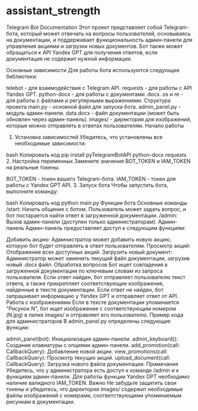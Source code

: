 # assistant_strength
Telegram Bot Documentation
Этот проект представляет собой Telegram-бота, который может отвечать на вопросы пользователей, основываясь на документации, и поддерживает функциональность админ-панели для управления акциями и загрузки новых документов. Бот также может обращаться к API Yandex GPT для получения ответов, если документация не содержит нужной информации.

Основные зависимости
Для работы бота используются следующие библиотеки:

telebot - для взаимодействия с Telegram API.
requests - для работы с API Yandex GPT.
python-docx - для работы с документами .docx.
os и re - для работы с файлами и регулярными выражениями.
Структура проекта
main.py - основной файл для запуска бота.
admin_panel.py - модуль админ-панели.
data.docx - файл документации (может быть обновлен через админ-панель).
images/ - директория для изображений, которые можно отправлять в ответах пользователям.
Начало работы
1. Установка зависимостей
Убедитесь, что установлены все необходимые зависимости:

bash
Копировать код
pip install pyTelegramBotAPI python-docx requests
2. Настройка переменных
Замените значения BOT_TOKEN и IAM_TOKEN на реальные токены:

BOT_TOKEN - токен вашего Telegram-бота.
IAM_TOKEN - токен для работы с Yandex GPT API.
3. Запуск бота
Чтобы запустить бота, выполните команду:

bash
Копировать код
python main.py
Функции бота
Основные команды
/start: Начать общение с ботом. Пользователь может задать вопрос, и бот постарается найти ответ в загруженной документации.
/admin: Вызов админ-панели (доступен только администраторам).
Админ-панель
Админ-панель предоставляет доступ к следующим функциям:

Добавить акцию: Администратор может добавить новую акцию, которую бот будет отправлять в ответ пользователям.
Просмотр акций: Отображение всех доступных акций.
Загрузить новый документ: Администратор может заменить текущий файл документации, загрузив новый .docx файл.
Обработка вопросов
Бот ищет совпадения в загруженной документации по ключевым словам из запроса пользователя.
Если ответ найден, бот отправляет пользователю текст ответа, а также прикрепляет соответствующие изображения, найденные в тексте документации.
Если ответ не найден, бот запрашивает информацию у Yandex GPT и отправляет ответ от API.
Работа с изображениями
Если в тексте документации упоминается "Рисунок N", бот ищет изображение с соответствующим номером (N.jpg) в папке images/ и отправляет его пользователю.
Пример кода для администраторов
В admin_panel.py определены следующие функции:

admin_panel(bot): Инициализация админ-панели.
admin_keyboard(): Создание клавиатуры с опциями админ-панели.
add_promotion(call: CallbackQuery): Добавление новой акции.
view_promotions(call: CallbackQuery): Просмотр текущих акций.
upload_document(call: CallbackQuery): Загрузка нового файла документации.
Примечания
Убедитесь, что у администратора есть доступ к команде /admin и к функциям админ-панели.
Для работы функции Yandex GPT необходимо наличие валидного IAM_TOKEN.
Важно
Не забудьте защитить свои токены и убедитесь, что директория images/ содержит необходимые файлы изображений с номерами, соответствующими упоминаемым рисункам в документации.

